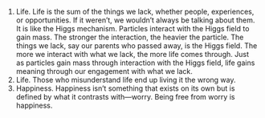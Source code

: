 1. Life. Life is the sum of the things we lack, whether people, experiences, or opportunities. If it weren’t, we wouldn’t always be talking about them. It is like the Higgs mechanism. Particles interact with the Higgs field to gain mass. The stronger the interaction, the heavier the particle. The things we lack, say our parents who passed away, is the Higgs field. The more we interact with what we lack, the more life comes through. Just as particles gain mass through interaction with the Higgs field, life gains meaning through our engagement with what we lack.
2. Life. Those who misunderstand life end up living it the wrong way.
3. Happiness. Happiness isn’t something that exists on its own but is defined by what it contrasts with—worry. Being free from worry is happiness.

